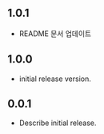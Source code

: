 
## 1.0.1

* README 문서 업데이트

## 1.0.0

* initial release version.

## 0.0.1

* Describe initial release.